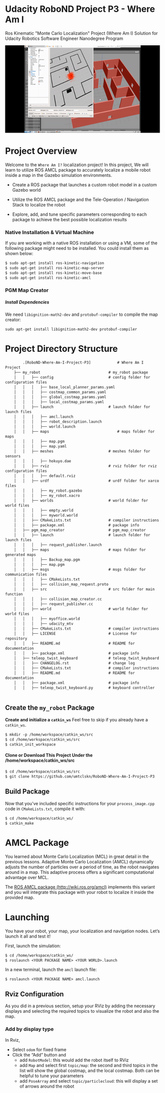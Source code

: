 
# Udacity RoboND Project P3 - Where Am I
Ros Kinematic "Monte Carlo Localization" Project  (Where Am I) Solution for Udacity Robotics Software Engineer Nanodegree Program

![alt text](images/RoboND_Project3.gif)


# Project Overview

Welcome to the  `Where Am I?`  localization project! In this project, We will learn to utilize ROS AMCL package to accurately localize a mobile robot inside a map in the Gazebo simulation environments.


-   Create a ROS package that launches a custom robot model in a custom Gazebo world
    
-   Utilize the ROS AMCL package and the Tele-Operation / Navigation Stack to localize the robot
    
-   Explore, add, and tune specific parameters corresponding to each package to achieve the best possible localization results


### Native Installation & Virtual Machine

If you are working with a native ROS installation or using a VM, some of the following package might need to be installed. You could install them as shown below:

```
$ sudo apt-get install ros-kinetic-navigation
$ sudo apt-get install ros-kinetic-map-server
$ sudo apt-get install ros-kinetic-move-base
$ sudo apt-get install ros-kinetic-amcl

```
###  PGM Map Creator

##### Install Dependencies

We need  `libignition-math2-dev`  and  `protobuf-compiler`  to compile the map creator:

```
sudo apt-get install libignition-math2-dev protobuf-compiler
```

# Project  Directory Structure
```
        .[RoboND-Where-Am-I-Project-P3]            # Where Am I Project
	├── my_robot                               # my_robot package        
	│   │   ├── config                         # config folder for configuration files   
	│   │   │   ├── base_local_planner_params.yaml
	│   │   │   ├── costmap_common_params.yaml
	│   │   │   ├── global_costmap_params.yaml
	│   │   │   ├── local_costmap_params.yaml
	│   │   ├── launch                         # launch folder for launch files   
	│   │   │   ├── amcl.launch
	│   │   │   ├── robot_description.launch
	│   │   │   ├── world.launch
	│   │   ├── maps                           	   # maps folder for maps
	│   │   │   ├── map.pgm
	│   │   │   ├── map.yaml
	│   │   ├── meshes                         # meshes folder for sensors
	│   │   │   ├── hokuyo.dae
	│   │   ├── rviz                           # rviz folder for rviz configuration files
	│   │   │   ├── default.rviz
	│   │   ├── urdf                           # urdf folder for xarco files
	│   │   │   ├── my_robot.gazebo
	│   │   │   ├── my_robot.xacro
	│   │   ├── worlds                         # world folder for world files
	│   │   │   ├── empty.world
	│   │   │   ├── myworld.world
	│   │   ├── CMakeLists.txt                 # compiler instructions
	│   │   ├── package.xml                    # package info
	│   ├── pgm_map_creator                    # pgm_map_creator        
	│   │   ├── launch                         # launch folder for launch files   
	│   │   │   ├── request_publisher.launch
	│   │   ├── maps                           # maps folder for generated maps
	│   │   │   ├── Backup_map.pgm
	│   │   │   ├── map.pgm
	│   │   ├── msgs                           # msgs folder for communication files
	│   │   │   ├── CMakeLists.txt
	│   │   │   ├── collision_map_request.proto
	│   │   ├── src                            # src folder for main function
	│   │   │   ├── collision_map_creator.cc
	│   │   │   ├── request_publisher.cc
	│   │   ├── world                          # world folder for world files
	│   │   │   ├── myoffice.world
	│   │   │   ├── udacity_mtv
	│   │   ├── CMakeLists.txt                 # compiler instructions
	│   │   ├── LICENSE                        # License for repository
	│   │   ├── README.md                      # README for documentation
	│   │   ├── package.xml                    # package info
	│   ├── teleop_twist_keyboard              # teleop_twist_keyboard
	│   │   ├── CHANGELOG.rst                  # change log
	│   │   ├── CMakeLists.txt                 # compiler instructions
	│   │   ├── README.md                      # README for documentation
	│   │   ├── package.xml                    # package info
	│   │   ├── teleop_twist_keyboard.py       # keyboard controller
                         
```


## Create the  `my_robot`  Package

**Create and initialize a  `catkin_ws`**
Feel free to skip if you already have a  `catkin_ws`.

```
$ mkdir -p /home/workspace/catkin_ws/src
$ cd /home/workspace/catkin_ws/src
$ catkin_init_workspace
```
#### Clone or Download This Project Under the /home/workspace/catkin_ws/src
```
$ cd /home/workspace/catkin_ws/src
$ git clone https://github.com/umtclskn/RoboND-Where-Am-I-Project-P3
```

## Build Package

Now that you’ve included specific instructions for your  `process_image.cpp`  code in  `CMakeLists.txt`, compile it with:

```
$ cd /home/workspace/catkin_ws/
$ catkin_make
```

# AMCL Package

You learned about Monte Carlo Localization (MCL) in great detail in the previous lessons. Adaptive Monte Carlo Localization (AMCL) dynamically adjusts the number of particles over a period of time, as the robot navigates around in a map. This adaptive process offers a significant computational advantage over MCL.

The  [ROS AMCL package (http://wiki.ros.org/amcl)](http://wiki.ros.org/amcl)  implements this variant and you will integrate this package with your robot to localize it inside the provided map.

# Launching

You have your robot, your map, your localization and navigation nodes. Let’s launch it all and test it!

First, launch the simulation:

```
$ cd /home/workspace/catkin_ws/
$ roslaunch <YOUR PACKAGE NAME> <YOUR WORLD>.launch

```

In a new terminal, launch the  `amcl`  launch file:

```
$ roslaunch <YOUR PACKAGE NAME> amcl.launch

```

## Rviz Configuration

As you did in a previous section, setup your RViz by adding the necessary displays and selecting the required topics to visualize the robot and also the map.

### Add by display type

In Rviz,

-   Select  `odom`  for fixed frame
-   Click the “Add” button and
    -   add  `RobotModel`: this would add the robot itself to RViz
    -   add  `Map`  and select first  `topic/map`: the second and third topics in the list will show the global costmap, and the local costmap. Both can be helpful to tune your parameters
    -   add  `PoseArray`  and select  `topic/particlecloud`: this will display a set of arrows around the robot
